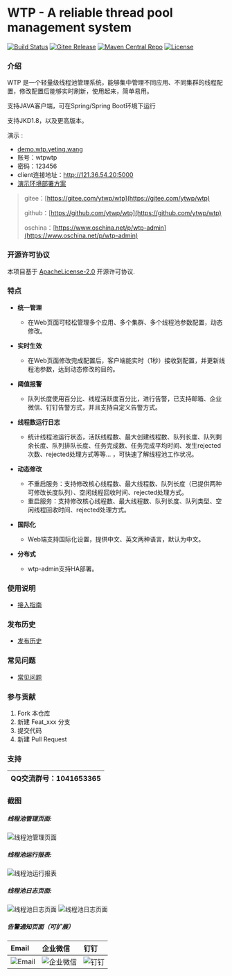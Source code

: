 # WTP - A reliable thread pool management system

[![Build Status](https://img.shields.io/badge/build-passing-brightgreen)](https://github.com/ytwp/wtp)
[![Gitee Release](https://img.shields.io/badge/release-v1.0.0-blue)](https://gitee.com/ytwp/wtp/releases)
[![Maven Central Repo](https://img.shields.io/badge/maven%20central-v1.0.0-blue)](https://search.maven.org/artifact/wang.yeting/wtp-core)
[![License](https://img.shields.io/badge/License-Apache%202.0-blue.svg)](https://opensource.org/licenses/Apache-2.0)

### 介绍
WTP 是一个轻量级线程池管理系统，能够集中管理不同应用、不同集群的线程配置，修改配置后能够实时刷新，使用起来，简单易用。

支持JAVA客户端，可在Spring/Spring Boot环境下运行

支持JKD1.8，以及更高版本。

演示 :
- [demo.wtp.yeting.wang](http://demo.wtp.yeting.wang/)
- 账号：wtpwtp
- 密码：123456
- client连接地址：http://121.36.54.20:5000
- [演示环境部署方案](https://github.com/ytwp/wtp/wiki/%E5%88%86%E5%B8%83%E5%BC%8F%E9%83%A8%E7%BD%B2%E6%96%B9%E6%A1%88#%E8%B4%9F%E8%BD%BD%E5%9D%87%E8%A1%A1-%E6%96%B9%E5%BC%8F)

> gitee：[https://gitee.com/ytwp/wtp](https://gitee.com/ytwp/wtp)
>
> github：[https://github.com/ytwp/wtp](https://github.com/ytwp/wtp)
>
> oschina：[https://www.oschina.net/p/wtp-admin](https://www.oschina.net/p/wtp-admin)

### 开源许可协议
本项目基于 [ApacheLicense-2.0](http://www.apache.org/licenses/LICENSE-2.0.txt) 开源许可协议.

### 特点
+ **统一管理**
  + 在Web页面可轻松管理多个应用、多个集群、多个线程池参数配置，动态修改。
  
+ **实时生效**
  + 在Web页面修改完成配置后，客户端能实时（1秒）接收到配置，并更新线程池参数，达到动态修改的目的。

* **阈值报警**
  * 队列长度使用百分比、线程活跃度百分比，进行告警，已支持邮箱、企业微信、钉钉告警方式，并且支持自定义告警方式。
  
* **线程数运行日志**
  * 统计线程池运行状态，活跃线程数、最大创建线程数、队列长度、队列剩余长度、队列排队长度、任务完成数、任务完成平均时间、发生rejected次数、rejected处理方式等等... ，可快速了解线程池工作状况。
  
* **动态修改**
  * 不重启服务：支持修改核心线程数、最大线程数、队列长度（已提供两种可修改长度队列）、空闲线程回收时间、rejected处理方式。
  * 重启服务：支持修改核心线程数、最大线程数、队列长度、队列类型、空闲线程回收时间、rejected处理方式。
  
* **国际化**
  * Web端支持国际化设置，提供中文、英文两种语言，默认为中文。
    
* **分布式**
  * wtp-admin支持HA部署。
  
### 使用说明
  * [接入指南](https://gitee.com/ytwp/wtp/wikis/%E6%8E%A5%E5%85%A5%E6%8C%87%E5%8D%97?sort_id=2867497)
 
### 发布历史
  * [发布历史](https://gitee.com/ytwp/wtp/releases)

### 常见问题
  * [常见问题](https://gitee.com/ytwp/wtp/wikis/%E5%B8%B8%E8%A7%81%E9%97%AE%E9%A2%98?sort_id=2867496)

### 参与贡献

1.  Fork 本仓库
2.  新建 Feat_xxx 分支
3.  提交代码
4.  新建 Pull Request

### 支持
<table>
  <thead>
    <th>QQ交流群号：1041653365</th>
  </thead>
</table>

### 截图
##### 线程池管理页面:
![线程池管理页面](https://img.yeting.wang/wtp/3.png)
##### 线程池运行报表:
![线程池运行报表](https://img.yeting.wang/wtp/5.png)
##### 线程池日志页面:
![线程池日志页面](https://img.yeting.wang/wtp/1.png)
![线程池日志页面](https://img.yeting.wang/wtp/2.png)
##### 告警通知页面（可扩展）
|Email|企业微信|钉钉|
|:--|:--|:--|
|![Email](https://img.yeting.wang/wtp/email.jpg)|![企业微信](https://img.yeting.wang/wtp/wecom.jpg)|![钉钉](https://img.yeting.wang/wtp/dingding.jpg)|



